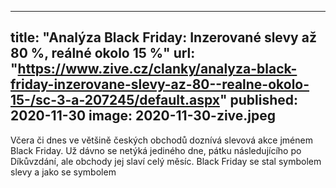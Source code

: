 
---
title: "Analýza Black Friday: Inzerované slevy až 80 %, reálné okolo 15 %"
url: "https://www.zive.cz/clanky/analyza-black-friday-inzerovane-slevy-az-80--realne-okolo-15-/sc-3-a-207245/default.aspx"
published: 2020-11-30
image: 2020-11-30-zive.jpeg
---

Včera či dnes ve většině českých obchodů doznívá slevová akce jménem Black Friday. Už dávno se netýká jediného dne, pátku následujícího po Díkůvzdání, ale obchody jej slaví celý měsíc. Black Friday se stal symbolem slevy a jako se symbolem
